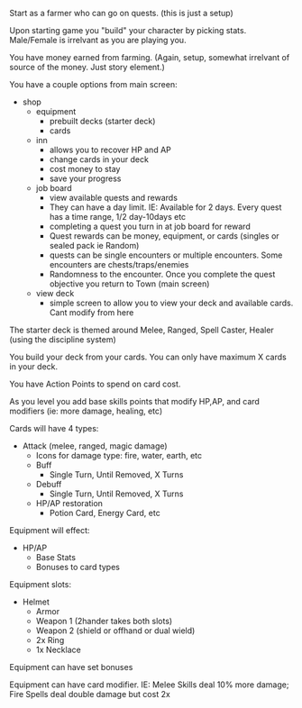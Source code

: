 Start as a farmer who can go on quests. (this is just a setup)

Upon starting game you "build" your character by picking stats. Male/Female is irrelvant as you are playing you.

You have money earned from farming. (Again, setup, somewhat irrelvant of source of the money. Just story element.)

You have a couple options from main screen:

-   shop
    -   equipment
        -   prebuilt decks (starter deck)
        -   cards
    -   inn
        -   allows you to recover HP and AP
        -   change cards in your deck
        -   cost money to stay
        -   save your progress
    -   job board
        -   view available quests and rewards
        -   They can have a day limit. IE: Available for 2 days. Every quest has a time range, 1/2 day-10days etc
        -   completing a quest you turn in at job board for reward
        -   Quest rewards can be money, equipment, or cards (singles or sealed pack ie Random)
        -   quests can be single encounters or multiple encounters. Some encounters are chests/traps/enemies
        -   Randomness to the encounter. Once you complete the quest objective you return to Town (main screen)
    -   view deck
        -   simple screen to allow you to view your deck and available cards. Cant modify from here

The starter deck is themed around Melee, Ranged, Spell Caster, Healer (using the discipline system)

You build your deck from your cards. You can only have maximum X cards in your deck.

You have Action Points to spend on card cost.

As you level you add base skills points that modify HP,AP, and card modifiers (ie: more damage, healing, etc)

Cards will have 4 types:

-   Attack (melee, ranged, magic damage)
    -   Icons for damage type: fire, water, earth, etc
    -   Buff
        -   Single Turn, Until Removed, X Turns
    -   Debuff
        -   Single Turn, Until Removed, X Turns
    -   HP/AP restoration
        -   Potion Card, Energy Card, etc

Equipment will effect:

-   HP/AP
    -   Base Stats
    -   Bonuses to card types

Equipment slots:

-   Helmet
    -   Armor
    -   Weapon 1 (2hander takes both slots)
    -   Weapon 2 (shield or offhand or dual wield)
    -   2x Ring
    -   1x Necklace

Equipment can have set bonuses

Equipment can have card modifier. IE: Melee Skills deal 10% more damage; Fire Spells deal double damage but cost 2x
